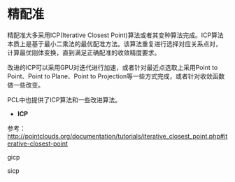 # 精配准

精配准大多采用ICP(Iterative Closest Point)算法或者其变种算法完成。ICP算法本质上是基于最小二乘法的最优配准方法。该算法重复进行选择对应关系点对， 计算最优刚体变换，直到满足正确配准的收敛精度要求。

改进的ICP可以采用GPU对迭代进行加速，或者针对最近点选取上采用Point to Point、Point to Plane、Point to Projection等一些方式完成，或者针对收敛函数做一些改变。

PCL中也提供了ICP算法和一些改进算法。

* **ICP**

参考：http://pointclouds.org/documentation/tutorials/iterative_closest_point.php#iterative-closest-point

gicp

sicp